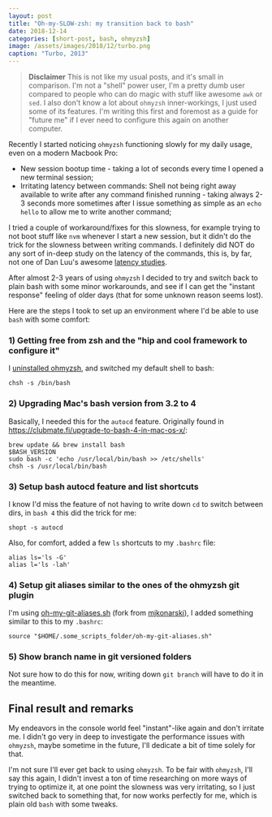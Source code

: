 ```yaml
---
layout: post
title: "Oh-my-SLOW-zsh: my transition back to bash"
date: 2018-12-14
categories: [short-post, bash, ohmyzsh]
image: /assets/images/2018/12/turbo.png
caption: "Turbo, 2013"
---
```


> **Disclaimer** This is not like my usual posts, and it's small in comparison. I'm not a "shell" power user, I'm a pretty dumb user compared to people who can do magic with stuff like awesome `awk` or `sed`. I also don't know a lot about `ohmyzsh` inner-workings, I just used some of its features. I'm writing this first and foremost as a guide for "future me" if I ever need to configure this again on another computer.

Recently I started noticing `ohmyzsh` functioning slowly for my daily usage, even on a modern Macbook Pro:

- New session bootup time - taking a lot of seconds every time I opened a new terminal session;
- Irritating latency between commands: Shell not being right away available to write after any command finished running - taking always 2-3 seconds more sometimes after I issue something as simple as an `echo hello` to allow me to write another command;

I tried a couple of workaround/fixes for this slowness, for example trying to not boot stuff like `nvm` whenever I start a new session, but it didn't do the trick for the slowness between writing commands. I definitely did NOT do any sort of in-deep study on the latency of the commands, this is, by far, not one of Dan Luu's awesome [latency studies](https://danluu.com/term-latency/).

After almost 2-3 years of using `ohmyzsh` I decided to try and switch back to plain bash with some minor workarounds, and see if I can get the "instant response" feeling of older days (that for some unknown reason seems lost).

Here are the steps I took to set up an environment where I'd be able to use `bash` with some comfort:

### 1) Getting free from zsh and the "hip and cool framework to configure it"

I [uninstalled ohmyzsh](https://github.com/robbyrussell/oh-my-zsh/#uninstalling-oh-my-zsh), and switched my default shell to bash:

```
chsh -s /bin/bash
```

### 2) Upgrading Mac's bash version from 3.2 to 4

Basically, I needed this for the `autocd` feature. Originally found in <https://clubmate.fi/upgrade-to-bash-4-in-mac-os-x/>:

```
brew update && brew install bash
$BASH_VERSION
sudo bash -c 'echo /usr/local/bin/bash >> /etc/shells'
chsh -s /usr/local/bin/bash
```

### 3) Setup bash autocd feature and list shortcuts

I know I'd miss the feature of not having to write down `cd` to switch between dirs, in `bash 4` this did the trick for me:

```
shopt -s autocd
```

Also, for comfort, added a few `ls` shortcuts to my `.bashrc` file:

```
alias ls='ls -G'
alias l='ls -lah'
```

### 4) Setup git aliases similar to the ones of the ohmyzsh git plugin

I'm using [oh-my-git-aliases.sh](https://github.com/filfreire/oh-my-git-aliases) (fork from [mjkonarski](https://github.com/mjkonarski/oh-my-git-aliases)), I added something similar to this to my `.bashrc`:

```
source "$HOME/.some_scripts_folder/oh-my-git-aliases.sh"
```

### 5) Show branch name in git versioned folders

Not sure how to do this for now, writing down `git branch` will have to do it in the meantime.

## Final result and remarks

My endeavors in the console world feel "instant"-like again and don't irritate me. I didn't go very in deep to investigate the performance issues with `ohmyzsh`, maybe sometime in the future, I'll dedicate a bit of time solely for that.

I'm not sure I'll ever get back to using `ohmyzsh`. To be fair with `ohmyzsh`, I'll say this again, I didn't invest a ton of time researching on more ways of trying to optimize it, at one point the slowness was very irritating, so I just switched back to something that, for now works perfectly for me, which is plain old `bash` with some tweaks.
